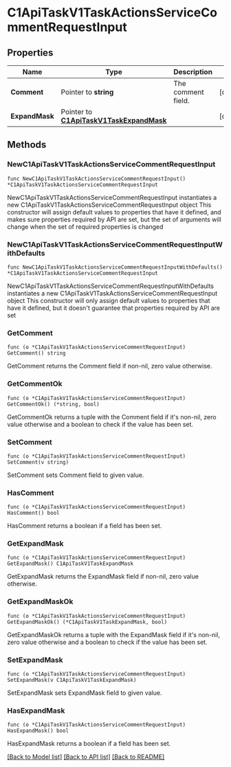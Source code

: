 # C1ApiTaskV1TaskActionsServiceCommentRequestInput

## Properties

Name | Type | Description | Notes
------------ | ------------- | ------------- | -------------
**Comment** | Pointer to **string** | The comment field. | [optional] 
**ExpandMask** | Pointer to [**C1ApiTaskV1TaskExpandMask**](C1ApiTaskV1TaskExpandMask.md) |  | [optional] 

## Methods

### NewC1ApiTaskV1TaskActionsServiceCommentRequestInput

`func NewC1ApiTaskV1TaskActionsServiceCommentRequestInput() *C1ApiTaskV1TaskActionsServiceCommentRequestInput`

NewC1ApiTaskV1TaskActionsServiceCommentRequestInput instantiates a new C1ApiTaskV1TaskActionsServiceCommentRequestInput object
This constructor will assign default values to properties that have it defined,
and makes sure properties required by API are set, but the set of arguments
will change when the set of required properties is changed

### NewC1ApiTaskV1TaskActionsServiceCommentRequestInputWithDefaults

`func NewC1ApiTaskV1TaskActionsServiceCommentRequestInputWithDefaults() *C1ApiTaskV1TaskActionsServiceCommentRequestInput`

NewC1ApiTaskV1TaskActionsServiceCommentRequestInputWithDefaults instantiates a new C1ApiTaskV1TaskActionsServiceCommentRequestInput object
This constructor will only assign default values to properties that have it defined,
but it doesn't guarantee that properties required by API are set

### GetComment

`func (o *C1ApiTaskV1TaskActionsServiceCommentRequestInput) GetComment() string`

GetComment returns the Comment field if non-nil, zero value otherwise.

### GetCommentOk

`func (o *C1ApiTaskV1TaskActionsServiceCommentRequestInput) GetCommentOk() (*string, bool)`

GetCommentOk returns a tuple with the Comment field if it's non-nil, zero value otherwise
and a boolean to check if the value has been set.

### SetComment

`func (o *C1ApiTaskV1TaskActionsServiceCommentRequestInput) SetComment(v string)`

SetComment sets Comment field to given value.

### HasComment

`func (o *C1ApiTaskV1TaskActionsServiceCommentRequestInput) HasComment() bool`

HasComment returns a boolean if a field has been set.

### GetExpandMask

`func (o *C1ApiTaskV1TaskActionsServiceCommentRequestInput) GetExpandMask() C1ApiTaskV1TaskExpandMask`

GetExpandMask returns the ExpandMask field if non-nil, zero value otherwise.

### GetExpandMaskOk

`func (o *C1ApiTaskV1TaskActionsServiceCommentRequestInput) GetExpandMaskOk() (*C1ApiTaskV1TaskExpandMask, bool)`

GetExpandMaskOk returns a tuple with the ExpandMask field if it's non-nil, zero value otherwise
and a boolean to check if the value has been set.

### SetExpandMask

`func (o *C1ApiTaskV1TaskActionsServiceCommentRequestInput) SetExpandMask(v C1ApiTaskV1TaskExpandMask)`

SetExpandMask sets ExpandMask field to given value.

### HasExpandMask

`func (o *C1ApiTaskV1TaskActionsServiceCommentRequestInput) HasExpandMask() bool`

HasExpandMask returns a boolean if a field has been set.


[[Back to Model list]](../README.md#documentation-for-models) [[Back to API list]](../README.md#documentation-for-api-endpoints) [[Back to README]](../README.md)


